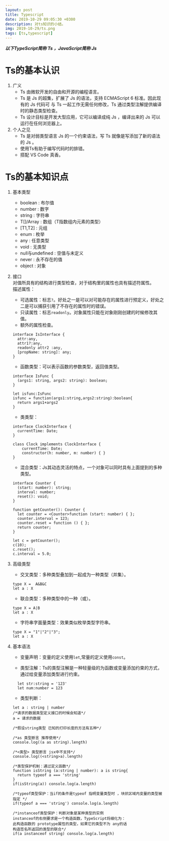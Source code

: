 ```yaml
---
layout: post
title: Typescript
date: 2019-10-29 09:05:30 +0300
description: 对ts知识的小结。
img: 2019-10-29/ts.png 
tags: [ts,typescript]
---
```

***以下TypeScript简称 Ts ，JavaScript简称 Js***  

# Ts的基本认识
1. 广义  
    * Ts 由微软开发的自由和开源的编程语言。
    * Ts 是 Js 的超集，扩展了 Js 的语法，支持 ECMAScript 6 标准。因此现有的 Js 代码可 与 Ts 一起工作无需任何修改，Ts 通过类型注解提供编译时的静态类型检查。
    * Ts 设计目标是开发大型应用，它可以编译成纯 Js ，编译出来的 Js 可以运行在任何浏览器上。  
2. 个人之见
    * Ts 是对弱类型语言 Js 的一个约束语法，写 Ts 就像是写添加了新的语法的 Js 。
    * 使用Ts有助于编写代码时的排错。
    * 搭配 VS Code 真香。

# Ts的基本知识点
  
1. 基本类型
    * boolean : 布尔值
    * number : 数字
    * string : 字符串
    * T[]/Array<T> : 数组（T指数组内元素的类型）
    * [T1,T2] : 元组 
    * enum : 枚举
    * any : 任意类型
    * void : 无类型
    * null与undefined : 空值与未定义
    * never : 永不存在的值
    * object : 对象

2. 接口  
  对值所具有的结构进行类型检查，对于结构里的属性也具有描述符属性。  
  描述属性：
    * 可选属性：标志`?`。好处之一是可以对可能存在的属性进行预定义，好处之二是可以捕获引用了不存在的属性时的错误。
    * 只读属性：标志`readonly`。对象属性只能在对象刚刚创建的时候修改其值。
    * 额外的属性检查。  
    ```
    interface IsInterface {
      attr:any,
      attr1?:any,
      readonly attr2 :any,
      [propName: string]: any;
    }
    ```
    * 函数类型：可以表示函数的参数类型，返回值类型。  
    ```    
    interface IsFunc {
      (args1: string, args2: string): boolean;
    }

    let isfunc:IsFunc
    isfunc = function(args1:string,args2:string):boolean{
      return args1+args2
    }  
    ```  
    * 类类型：  
    ```  
    interface ClockInterface {
      currentTime: Date;
    }

    class Clock implements ClockInterface {
        currentTime: Date;
        constructor(h: number, m: number) { }
    }
    ```  
    * 混合类型：Js其动态灵活的特点，一个对象可以同时具有上面提到的多种类型。    
    ```    
    interface Counter {
      (start: number): string;
      interval: number;
      reset(): void;
    }

    function getCounter(): Counter {
      let counter = <Counter>function (start: number) { };
      counter.interval = 123;
      counter.reset = function () { };
      return counter;
    }

    let c = getCounter();
    c(10);
    c.reset();
    c.interval = 5.0;  
    ```    

3. 高级类型  
    
    * 交叉类型：多种类型叠加到一起成为一种类型（并集）。   
    ```   
    type X =  A&B&C
    let a : X  
    ```  
    * 联合类型：多种类型中的一种（或）。   
    ```  
    type X = A|B
    let a : X  
    ```  
    * 字符串字面量类型：效果类似枚举类型字符串。   
    ```  
    type X = "1"|"2"|"3"; 
    let a : X  
    ```  

4. 基本语法
    * 变量声明：变量的定义使用`let`,常量的定义使用`const`。  

    * 类型注解：Ts的类型注解是一种轻量级的为函数或变量添加约束的方式，通过给变量添加类型进行约束。   
    ```  
      let str:string = '123'
      let num:number = 123  
    ```  
  
    * 类型判断：   
    ```   
    let a : string | number  
    /*请求的数据类型定义接口的时候会知道*/  
    a = 请求的数据  
    
    /*假设string类型 已知的打印长度的方法有五种*/  
  
    /*as 类型断言 推荐使用*/  
    console.log((a as string).length)  
  
    /*<类型> 类型断言 jsx中不支持*/  
    console.log((<string>a).length)  
  
    /*类型保护机制：通过定义函数*/  
    function isString (a:string | number): a is string{  
      return typeof a === 'string'  
    }  
    if(isString(a)) console.log(a.length)  
      
    /*typeof类型保护：当if的条件是typeof 指明变量类型时 ，块状区域内变量的类型被指定 */    
    if(typeof a === 'string') console.log(a.length)  
  
    /*instanceof类型保护：判断对象是某种类型的实例
    instanceof的右侧要求是一个构造函数，TypeScript将细化为：
    此构造函数的 prototype属性的类型，如果它的类型不为 any的话
    构造签名所返回的类型的联合*/  
    if(a instanceof string) console.log(a.length)  
        
    ```    